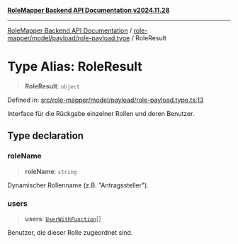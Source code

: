 [**RoleMapper Backend API Documentation v2024.11.28**](../../../../../README.md)

***

[RoleMapper Backend API Documentation](../../../../../modules.md) / [role-mapper/model/payload/role-payload.type](../README.md) / RoleResult

# Type Alias: RoleResult

> **RoleResult**: `object`

Defined in: [src/role-mapper/model/payload/role-payload.type.ts:13](https://github.com/FlowCraft-AG/RoleMapper/blob/bf5085d9e7de1fbc4b709bcc4add48f0b20f2b21/backend/src/role-mapper/model/payload/role-payload.type.ts#L13)

Interface für die Rückgabe einzelner Rollen und deren Benutzer.

## Type declaration

### roleName

> **roleName**: `string`

Dynamischer Rollenname (z.B. "Antragssteller").

### users

> **users**: [`UserWithFunction`](UserWithFunction.md)[]

Benutzer, die dieser Rolle zugeordnet sind.
